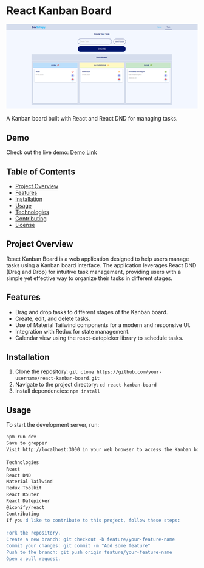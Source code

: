 # React Kanban Board

![React Kanban Board](/public/image/view.png)

A Kanban board built with React and React DND for managing tasks.

## Demo

Check out the live demo: [Demo Link](https://dev-dnd.netlify.app/)

## Table of Contents

- [Project Overview](#project-overview)
- [Features](#features)
- [Installation](#installation)
- [Usage](#usage)
- [Technologies](#technologies)
- [Contributing](#contributing)
- [License](#license)

## Project Overview

React Kanban Board is a web application designed to help users manage tasks using a Kanban board interface. The application leverages React DND (Drag and Drop) for intuitive task management, providing users with a simple yet effective way to organize their tasks in different stages.

## Features

- Drag and drop tasks to different stages of the Kanban board.
- Create, edit, and delete tasks.
- Use of Material Tailwind components for a modern and responsive UI.
- Integration with Redux for state management.
- Calendar view using the react-datepicker library to schedule tasks.

## Installation

1. Clone the repository: `git clone https://github.com/your-username/react-kanban-board.git`
2. Navigate to the project directory: `cd react-kanban-board`
3. Install dependencies: `npm install`

## Usage

To start the development server, run:

```bash
npm run dev
Save to grepper
Visit http://localhost:3000 in your web browser to access the Kanban board.

Technologies
React
React DND
Material Tailwind
Redux Toolkit
React Router
React Datepicker
@iconify/react
Contributing
If you'd like to contribute to this project, follow these steps:

Fork the repository.
Create a new branch: git checkout -b feature/your-feature-name
Commit your changes: git commit -m "Add some feature"
Push to the branch: git push origin feature/your-feature-name
Open a pull request.